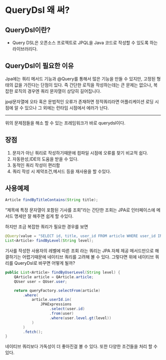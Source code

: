 # QueryDsl 왜 써?

## QueryDsl이란?

- Query DSL은 오픈소스 프로젝트로 JPQL을 Java 코드로 작성할 수 있도록 하는 라이브러리다.

## QueryDsl이 필요한 이유

Jpa에는 쿼리 메서드 기능과 @Query를 통해서 많은 기능을 만들 수 있지만, 고정된 형태의 값을 가진다는 단점이 있다.
즉 간단한 로직을 작성하는데는 큰 문제는 없으나, 복잡한 로직의 경우엔 쿼리 문자열이 상당히 길어집니다.

jpql문자열에 오타 혹은 문법적인 오류가 존재하면 정적쿼리라면 어플리케이션 로딩 시점에 알 수 있으나 그 외에는 런타임 시점에서 에러가 난다.

---

위의 문제점들을 해소 할 수 있는 프레임워크가 바로 querydsl이다.

## 장점

1. 문자가 아닌 쿼리로 작성하기때문에 컴파일 시점에 오류를 찾기 비교적 쉽다.
2. 자동완성,IDE의 도움을 받을 수 있다.
3. 동적인 쿼리 작성이 편리함
4. 쿼리 작성 시 제약조건,메서드 등을 재사용을 할 수있다.

## 사용예제

```java
Article findByTitleContains(String title);
```

“제목에 특정 문자열이 포함된 기사를 조회”라는 간단한 조회는 JPA로 인터페이스에 메서드 명세만 잘 해주면 쉽게 할 수있다.

하지만 조금 복잡한 쿼리가 필요한 경우를 보면

```java
@Query(value = "SELECT id, title, user_id FROM article WHERE user_id IN (SELECT id FROM user WHERE level > :level)", nativeQuery = true)
List<Article> findByLevel(String level);
```

기사를 작성한 사용자의 레벨에 따른 조회 라는 쿼리는 JPA 자체 제공 메서드만으로 해결하기는 어렵기때문에 네이티브 쿼리를 고려해 볼 수 있다.  그렇다면 위에 네이티브 쿼리를 QueryDsl로 바꾸면 어떻게 될까?

```java
public List<Article> findByUserLevel(String level) {
    QArticle article = QArticle.article;
    QUser user = QUser.user;

    return queryFactory.selectFrom(article)
        .where(
            article.userId.in(
                JPAExpressions
                    .select(user.id)
                    .from(user)
                    .where(user.level.gt(level))
            )
        )
        .fetch();
}
```

네이티브 쿼리보다 가독성이 더 좋아진걸 볼 수 있다. 또한 다양한 조건들을 처리 할 수 있다.

